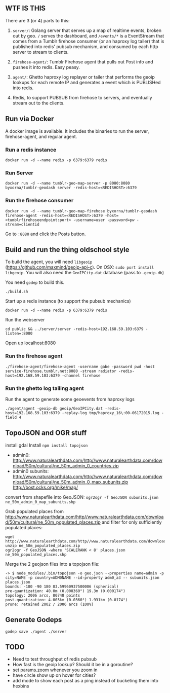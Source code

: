 ## WTF IS THIS

There are 3 (or 4) parts to this:

1. `server/`: Golang server that serves up a map of realtime events, broken out by geo. `/` serves the dashboard, and `/events/*` is a EventStream that comes from a Tumblr firehose consumer (or an haproxy log tailer) that is published into redis' pubsub mechanism, and consumed by each http server to stream to clients.

2. `firehose-agent/`: Tumblr Firehose agent that pulls out Post info and pushes it into redis. Easy peasy.

3. `agent/`: Ghetto haproxy log replayer or tailer that performs the geoip lookups for each remote IP and generates a event which is PUBLISHed into redis.

4. Redis, to support PUBSUB from firehose to servers, and eventually stream out to the clients.

## Run via Docker

A docker image is available. It includes the binaries to run the server, firehose-agent, and regular agent.

### Run a redis instance

```docker run -d --name redis -p 6379:6379 redis```

### Run Server

```docker run -d --name tumblr-geo-map-server -p 8080:8080 byxorna/tumblr-geodash server -redis-host=<REDISHOST>:6379```

### Run the firehose consumer

```docker run -d --name tumblr-geo-map-firehose byxorna/tumblr-geodash firehose-agent -redis-host=<REDISHOST>:6379 -host=<tumblrfirehoseendpoint:port> -username=user -password=pw -stream=clientid```

Go to `:8080` and click the Posts button.

## Build and run the thing oldschool style

To build the agent, you will need `libgeoip` (https://github.com/maxmind/geoip-api-c). On OSX: `sudo port install libgeoip`. You will also need the `GeoIPCity.dat` database (pass to `-geoip-db`)

You need `godep` to build this.

```
./build.sh
```

Start up a redis instance (to support the pubsub mechanics)
```
docker run -d --name redis -p 6379:6379 redis
```

Run the webserver
```
cd public && ../server/server -redis-host=192.168.59.103:6379 -listen=:8080
```

Open up localhost:8080

### Run the firehose agent

```
./firehose-agent/firehose-agent -username gabe -password pwd -host service-firehose.tumblr.net:8080 -stream radiator -redis-host=192.168.59.103:6379 -channel firehose
```

### Run the ghetto log tailing agent

Run the agent to generate some geoevents from haproxy logs
```
./agent/agent -geoip-db geoip/GeoIPCity.dat -redis-host=192.168.59.103:6379 -replay-log tmp/haproxy_16\:00-06172015.log -field 4
```


## TopoJSON and OGR stuff

install gdal
Install `npm install topojson`

* admin0: http://www.naturalearthdata.com/http//www.naturalearthdata.com/download/50m/cultural/ne_50m_admin_0_countries.zip
* admin0 subunits: http://www.naturalearthdata.com/http//www.naturalearthdata.com/download/50m/cultural/ne_50m_admin_0_map_subunits.zip
http://bost.ocks.org/mike/map/

convert from shapefile into GeoJSON: `ogr2ogr -f GeoJSON subunits.json ne_50m_admin_0_map_subunits.shp`

Grab populated places from http://www.naturalearthdata.com/http//www.naturalearthdata.com/download/50m/cultural/ne_50m_populated_places.zip and filter for only sufficiently populated places:

```
wget http://www.naturalearthdata.com/http//www.naturalearthdata.com/download/50m/cultural/ne_50m_populated_places.zip
unzip ne_50m_populated_places.zip
ogr2ogr -f GeoJSON -where 'SCALERANK < 8' places.json ne_50m_populated_places.shp
```

Merge the 2 geojson files into a topojson file:
```
-> $ node_modules/.bin/topojson -o geo.json --properties name=admin -p city=NAME -p country=ADM0NAME --id-property adm0_a3 -- subunits.json places.json 
bounds: -180 -90 180 83.59960937500006 (spherical)
pre-quantization: 40.0m (0.000360°) 19.3m (0.000174°)
topology: 2006 arcs, 80748 points
post-quantization: 4.003km (0.0360°) 1.931km (0.0174°)
prune: retained 2002 / 2006 arcs (100%)

```


## Generate Godeps

```
godep save ./agent ./server
```

## TODO

* Need to test throughput of redis pubsub
* How fast is the geoip lookup? Should it be in a goroutine?
* set params.zoom whenever you zoom in
* have circle show up on hover for cities?
* add mode to show each post as a ping instead of bucketing them into hexbins
